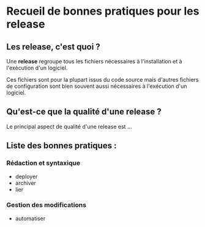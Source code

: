 Recueil de bonnes pratiques pour les release
============================================

Les release, c'est quoi ?
------------------------

Une **release** regroupe tous les fichiers nécessaires à l'installation et à l'exécution d'un logiciel.

Ces fichiers sont pour la plupart issus du code source mais d'autres fichiers de configuration sont bien souvent aussi nécessaires à l'exécution d'un logiciel.

Qu'est-ce que la qualité d'une release ?
----------------------------------------

Le principal aspect de qualité d'une release est ...

Liste des bonnes pratiques :
----------------------------

### Rédaction et syntaxique

* deployer
* archiver
* lier 
  
### Gestion des modifications

* automatiser
